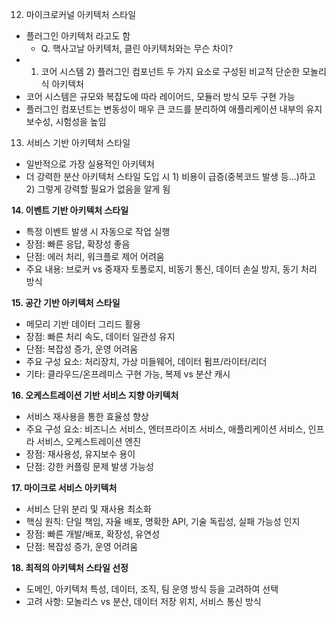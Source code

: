 12. 마이크로커널 아키텍처 스타일

- 플러그인 아키텍처 라고도 함
  - Q. 핵사고날 아키텍처, 클린 아키텍처와는 무슨 차이?
- 1. 코어 시스템 2) 플러그인 컴포넌트 두 가지 요소로 구성된 비교적 단순한 모놀리식 아키텍처
- 코어 시스템은 규모와 복잡도에 따라 레이어드, 모듈러 방식 모두 구현 가능
- 플러그인 컴포넌트는 변동성이 매우 큰 코드를 분리하여 애플리케이션 내부의 유지보수성, 시험성을 높임

13. 서비스 기반 아키텍처 스타일

- 일반적으로 가장 실용적인 아키텍처
- 더 강력한 분산 아키텍처 스타일 도입 시 1) 비용이 급증(중복코드 발생 등…)하고 2) 그렇게 강력할 필요가 없음을 알게 됨

**14. 이벤트 기반 아키텍처 스타일**

- 특정 이벤트 발생 시 자동으로 작업 실행
- 장점: 빠른 응답, 확장성 좋음
- 단점: 에러 처리, 워크플로 제어 어려움
- 주요 내용: 브로커 vs 중재자 토폴로지, 비동기 통신, 데이터 손실 방지, 동기 처리 방식

**15. 공간 기반 아키텍처 스타일**

- 메모리 기반 데이터 그리드 활용
- 장점: 빠른 처리 속도, 데이터 일관성 유지
- 단점: 복잡성 증가, 운영 어려움
- 주요 구성 요소: 처리장치, 가상 미들웨어, 데이터 펌프/라이터/리더
- 기타: 클라우드/온프레미스 구현 가능, 복제 vs 분산 캐시

**16. 오케스트레이션 기반 서비스 지향 아키텍처**

- 서비스 재사용을 통한 효율성 향상
- 주요 구성 요소: 비즈니스 서비스, 엔터프라이즈 서비스, 애플리케이션 서비스, 인프라 서비스, 오케스트레이션 엔진
- 장점: 재사용성, 유지보수 용이
- 단점: 강한 커플링 문제 발생 가능성

**17. 마이크로 서비스 아키텍처**

- 서비스 단위 분리 및 재사용 최소화
- 핵심 원칙: 단일 책임, 자율 배포, 명확한 API, 기술 독립성, 실패 가능성 인지
- 장점: 빠른 개발/배포, 확장성, 유연성
- 단점: 복잡성 증가, 운영 어려움

**18. 최적의 아키텍처 스타일 선정**

- 도메인, 아키텍처 특성, 데이터, 조직, 팀 운영 방식 등을 고려하여 선택
- 고려 사항: 모놀리스 vs 분산, 데이터 저장 위치, 서비스 통신 방식